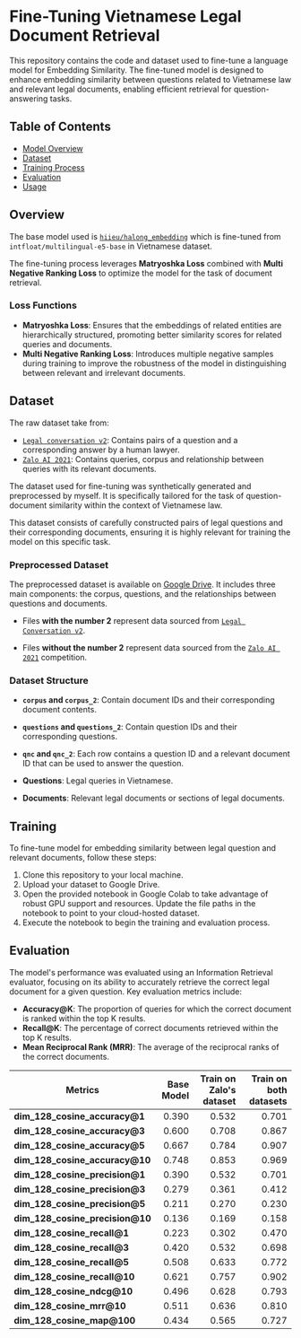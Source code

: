 # Fine-Tuning Vietnamese Legal Document Retrieval

This repository contains the code and dataset used to fine-tune a language model for Embedding Similarity. The fine-tuned model is designed to enhance embedding similarity between questions related to Vietnamese law and relevant legal documents, enabling efficient retrieval for question-answering tasks.

## Table of Contents


- [Model Overview](#model-overview)
- [Dataset](#dataset)
- [Training Process](#training-process)
- [Evaluation](#evaluation)
- [Usage](#usage)




## Overview

The base model used is [`hiieu/halong_embedding`](https://huggingface.co/hiieu/halong_embedding) which is fine-tuned from `intfloat/multilingual-e5-base` in Vietnamese dataset. 


The fine-tuning process leverages **Matryoshka Loss** combined with **Multi Negative Ranking Loss** to optimize the model for the task of document retrieval.

### Loss Functions

- **Matryoshka Loss**: Ensures that the embeddings of related entities are hierarchically structured, promoting better similarity scores for related queries and documents.
- **Multi Negative Ranking Loss**: Introduces multiple negative samples during training to improve the robustness of the model in distinguishing between relevant and irrelevant documents.

## Dataset

The raw dataset take from:
- [`Legal conversation v2`](https://huggingface.co/datasets/chillies/legal-conversation-v2): Contains pairs of a question and a corresponding answer by a human lawyer.
- [`Zalo AI 2021`](https://www.kaggle.com/datasets/hariwh0/zaloai2021-legal-text-retrieval/code): Contains queries, corpus and relationship between queries with its relevant documents.

The dataset used for fine-tuning was synthetically generated and preprocessed by myself. It is specifically tailored for the task of question-document similarity within the context of Vietnamese law.

This dataset consists of carefully constructed pairs of legal questions and their corresponding documents, ensuring it is highly relevant for training the model on this specific task.

### Preprocessed Dataset

The preprocessed dataset is available on [Google Drive](https://drive.google.com/drive/folders/1LK6_fg9Q1m8D6auLGP_yYw_qVlho-bop?usp=sharing). It includes three main components: the corpus, questions, and the relationships between questions and documents.

- Files **with the number 2** represent data sourced from [`Legal Conversation v2`](https://huggingface.co/datasets/chillies/legal-conversation-v2).

- Files **without the number 2** represent data sourced from the [`Zalo AI 2021`](https://www.kaggle.com/datasets/hariwh0/zaloai2021-legal-text-retrieval/code) competition.

### Dataset Structure

- **`corpus` and `corpus_2`**: Contain document IDs and their corresponding document contents.
- **`questions` and `questions_2`**: Contain question IDs and their corresponding questions.
- **`qnc` and `qnc_2`**: Each row contains a question ID and a relevant document ID that can be used to answer the question.


- **Questions**: Legal queries in Vietnamese.
- **Documents**: Relevant legal documents or sections of legal documents.


## Training

To fine-tune model for embedding similarity between legal question and relevant documents, follow these steps:

1. Clone this repository to your local machine.
2. Upload your dataset to Google Drive.
3. Open the provided notebook in Google Colab to take advantage of robust GPU support and resources. Update the file paths in the notebook to point to your cloud-hosted dataset.
4. Execute the notebook to begin the training and evaluation process.



## Evaluation

The model's performance was evaluated using an Information Retrieval evaluator, focusing on its ability to accurately retrieve the correct legal document for a given question. Key evaluation metrics include:

- **Accuracy@K**: The proportion of queries for which the correct document is ranked within the top K results.
- **Recall@K**: The percentage of correct documents retrieved within the top K results.
- **Mean Reciprocal Rank (MRR)**: The average of the reciprocal ranks of the correct documents.


|Metrics|Base Model|Train on Zalo's dataset| Train on both datasets|
|-|-:|-:|-:|
| **dim_128_cosine_accuracy@1** | 0.390                | 0.532              | 0.701              |
| **dim_128_cosine_accuracy@3** | 0.600                 | 0.708              | 0.867              |
| **dim_128_cosine_accuracy@5** | 0.667               | 0.784              | 0.907              |
| **dim_128_cosine_accuracy@10**| 0.748               | 0.853              | 0.969              |
| **dim_128_cosine_precision@1**| 0.390                | 0.532              | 0.701              |
| **dim_128_cosine_precision@3**| 0.279               | 0.361              | 0.412              |
| **dim_128_cosine_precision@5**| 0.211               | 0.270              | 0.230              |
| **dim_128_cosine_precision@10**| 0.136              | 0.169              | 0.158              |
| **dim_128_cosine_recall@1**   | 0.223               | 0.302              | 0.470              |
| **dim_128_cosine_recall@3**   | 0.420              | 0.532              | 0.698              |
| **dim_128_cosine_recall@5**   | 0.508               | 0.633              | 0.772              |
| **dim_128_cosine_recall@10**  | 0.621               | 0.757              | 0.902             |
| **dim_128_cosine_ndcg@10**     | 0.496               | 0.628              | 0.793             |
| **dim_128_cosine_mrr@10**      | 0.511              | 0.636              | 0.810              |
| **dim_128_cosine_map@100**     | 0.434              | 0.565              | 0.727  